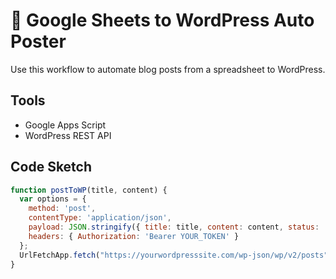 # 🔄 Google Sheets to WordPress Auto Poster

Use this workflow to automate blog posts from a spreadsheet to WordPress.

## Tools
- Google Apps Script
- WordPress REST API

## Code Sketch

```js
function postToWP(title, content) {
  var options = {
    method: 'post',
    contentType: 'application/json',
    payload: JSON.stringify({ title: title, content: content, status: 'publish' }),
    headers: { Authorization: 'Bearer YOUR_TOKEN' }
  };
  UrlFetchApp.fetch("https://yourwordpresssite.com/wp-json/wp/v2/posts", options);
}
```